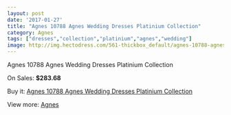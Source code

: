 ```yaml
---
layout: post
date: '2017-01-27'
title: "Agnes 10788 Agnes Wedding Dresses Platinium Collection"
category: Agnes
tags: ["dresses","collection","platinium","agnes","wedding"]
image: http://img.hectodress.com/561-thickbox_default/agnes-10788-agnes-wedding-dresses-platinium-collection.jpg
---
```

Agnes 10788 Agnes Wedding Dresses Platinium Collection

On Sales: **$283.68**
<a href="https://www.hectodress.com/agnes/362-agnes-10788-agnes-wedding-dresses-platinium-collection.html"><amp-img layout="responsive" width="600" height="600" src="//img.hectodress.com/561-thickbox_default/agnes-10788-agnes-wedding-dresses-platinium-collection.jpg" alt="Agnes 10788 Agnes Wedding Dresses Platinium Collection 0" /></a>

Buy it: [Agnes 10788 Agnes Wedding Dresses Platinium Collection](https://www.hectodress.com/agnes/362-agnes-10788-agnes-wedding-dresses-platinium-collection.html "Agnes 10788 Agnes Wedding Dresses Platinium Collection")

View more: [Agnes](https://www.hectodress.com/6-agnes "Agnes")